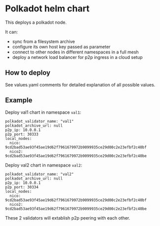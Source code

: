 # Polkadot helm chart

This deploys a polkadot node.

It can:

* sync from a filesystem archive
* configure its own host key passed as parameter
* connect to other nodes in different namespaces in a full mesh
* deploy a network load balancer for p2p ingress in a cloud setup

## How to deploy

See values.yaml comments for detailed explanation of all possible values.

## Example

Deploy val1 chart in namespace `val1`:

```
polkadot_validator_name: "val1"
polkadot_archive_url: null
p2p_ip: 10.0.0.1
p2p_port: 30333
local_nodes:
  nico: 9cd2bad53ae93f45ae19d62f7961679972b9099935ce29d00c2e23efbf2c40bf
  nico2: 9cd2bad53ae93f45ae19d62f7961679972b9099935ce29d00c2e23efbf2c40be
```

Deploy val2 chart in namespace `val2`:

```
polkadot_validator_name: "val2"
polkadot_archive_url: null
p2p_ip: 10.0.0.1
p2p_port: 30334
local_nodes:
  nico: 9cd2bad53ae93f45ae19d62f7961679972b9099935ce29d00c2e23efbf2c40bf
  nico2: 9cd2bad53ae93f45ae19d62f7961679972b9099935ce29d00c2e23efbf2c40be
```

These 2 validators will extablish p2p peering with each other.
